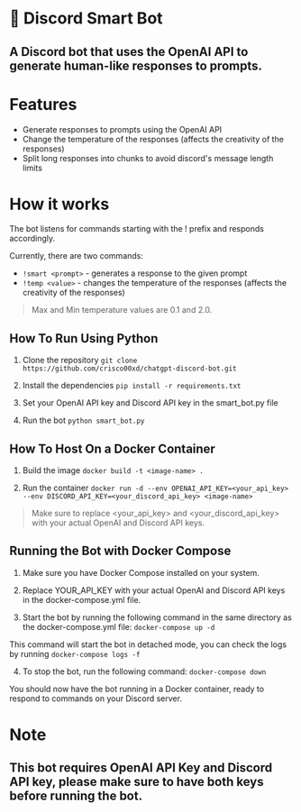 # 🤖 Discord Smart Bot
## A Discord bot that uses the OpenAI API to generate human-like responses to prompts.

# Features
- Generate responses to prompts using the OpenAI API
- Change the temperature of the responses (affects the creativity of the responses)
- Split long responses into chunks to avoid discord's message length limits

# How it works
The bot listens for commands starting with the ! prefix and responds accordingly.

Currently, there are two commands:

- `!smart <prompt>` - generates a response to the given prompt
- `!temp <value>` - changes the temperature of the responses (affects the creativity of the responses)

> Max and Min temperature values are 0.1 and 2.0.

## How To Run Using Python

1. Clone the repository
```git clone https://github.com/crisco00xd/chatgpt-discord-bot.git```

2. Install the dependencies
```pip install -r requirements.txt```

3. Set your OpenAI API key and Discord API key in the smart_bot.py file

4. Run the bot
```python smart_bot.py```

## How To Host On a Docker Container

1. Build the image
```docker build -t <image-name> . ```

2. Run the container
```docker run -d --env OPENAI_API_KEY=<your_api_key> --env DISCORD_API_KEY=<your_discord_api_key> <image-name>```

> Make sure to replace <your_api_key> and <your_discord_api_key> with your actual OpenAI and Discord API keys.

## Running the Bot with Docker Compose

1. Make sure you have Docker Compose installed on your system.

2. Replace YOUR_API_KEY with your actual OpenAI and Discord API keys in the docker-compose.yml file.

3. Start the bot by running the following command in the same directory as the docker-compose.yml file:
```docker-compose up -d```

This command will start the bot in detached mode, you can check the logs by running `docker-compose logs -f`

4. To stop the bot, run the following command:
```docker-compose down```

You should now have the bot running in a Docker container, ready to respond to commands on your Discord server.




# Note
## This bot requires OpenAI API Key and Discord API key, please make sure to have both keys before running the bot.
